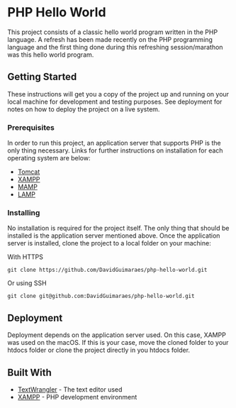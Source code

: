 # PHP Hello World

This project consists of a classic hello world program written in the PHP language. A refresh has been made recently on the PHP programming language and the first thing done during this refreshing session/marathon was this hello world program.


## Getting Started

These instructions will get you a copy of the project up and running on your local machine for development and testing purposes. See deployment for notes on how to deploy the project on a live system.


### Prerequisites

In order to run this project, an application server that supports PHP is the only thing necessary. Links for further instructions on installation for each operating system are below:

* [Tomcat](http://tomcat.apache.org/tomcat-9.0-doc/setup.html)
* [XAMPP](https://www.apachefriends.org/index.html)
* [MAMP](https://documentation.mamp.info/)
* [LAMP](https://bitnami.com/stack/lamp/installer)


### Installing

No installation is required for the project itself. The only thing that should be installed is the application server mentioned above. Once the application server is installed, clone the project to a local folder on your machine:

With HTTPS

```
git clone https://github.com/DavidGuimaraes/php-hello-world.git
```

Or using SSH

```
git clone git@github.com:DavidGuimaraes/php-hello-world.git
```


## Deployment

Deployment depends on the application server used. On this case, XAMPP was used on the macOS. If this is your case, move the cloned folder to your htdocs folder or clone the project directly in you htdocs folder.


## Built With

* [TextWrangler](https://www.barebones.com/products/textwrangler/) - The text editor used
* [XAMPP](https://www.apachefriends.org/index.html) - PHP development environment